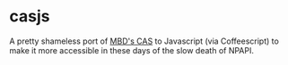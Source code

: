# casjs

A pretty shameless port of [MBD's CAS](https://github.com/EmBeeDee/CAS) to Javascript (via Coffeescript) to make it more accessible in these days of the slow death of NPAPI.
